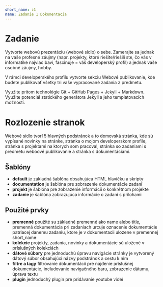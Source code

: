 ```yaml
---
short_name: z1
name: Zadanie 1 Dokumentacia
---
```

# Zadanie

Vytvorte webovú prezentáciu (webové sídlo) o sebe. Zamerajte sa jednak na vaše profesné záujmy (napr. projekty, ktoré riešite/riešili ste, čo vás v informatike najviac baví, fascinuje = váš developerský profil) a jednak vaše osobné záujmy, hobby.

V rámci developerského profilu vytvorte sekciu Webové publikovanie, kde budete publikovať všetky tri vaše vypracované zadania z predmetu.

Využite pritom technológie Git + GitHub Pages + Jekyll + Markdown. Využite potenciál statického generátora Jekyll a jeho templatovacích možností.

# Rozlozenie stranok

Webové sídlo tvorí 5 hlavných podstránok a to domovská stránka, kde sú vypísané novinky na stránke, stránka o mojom developerskom profile, stránka s projektami na ktorych som pracoval, stránka so zadaniami s predmetu weboové publikovanie a stránka s dokumentáciami.

## Šablóny

* **default** je základná šablóna obsahujúca HTML hlavičku a skripty
* **documentation** je šablóna pre zobrazenie dokumentácie zadaní
* **projekt** je šablóna pre zobrazenie informácií o konkrétnom projekte
* **zadanie** je šablóna zobrazujúca informácie o zadaní s prílohami

## Použité prvky

* **premenné** použité su základné premenné ako name alebo title, premenná dokumentácia pri zadaniach urcuje oznacenie dokumentácie patriacej danemu zadaniu, ktore je v dokumentacii ulozene v premennej short_name
* **kolekcie** projekty, zadania, novinky a dokumentácie sú uložené v príslušných kolekciách
* **dátové súbory** pre jednoduchú úpravu navigácie stránky je vytvorený dátový súbor obsahujúci názvy podstránok a cestu k nim
* **filtre a tagy** filtrovanie dokumentácií pre nájdenie príslušnej dokumentácie, includovanie navigačného baru, zobrazenie dátumu, úprava textu
* **plugin** jednoduchý plugin pre pridávanie youtube videí
